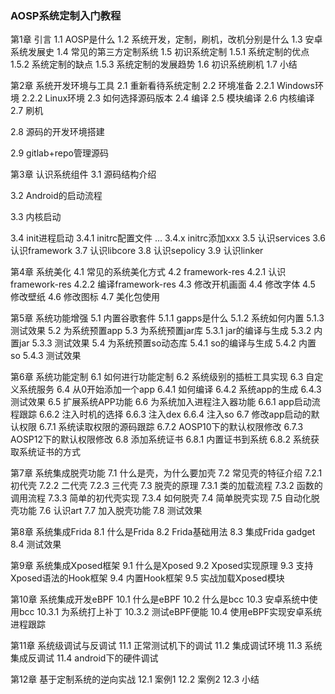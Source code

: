 ### AOSP系统定制入门教程

第1章 引言
1.1 AOSP是什么
1.2 系统开发，定制，刷机，改机分别是什么
1.3 安卓系统发展史
1.4 常见的第三方定制系统
1.5 初识系统定制
1.5.1 系统定制的优点
1.5.2 系统定制的缺点
1.5.3 系统定制的发展趋势
1.6 初识系统刷机
1.7 小结

第2章 系统开发环境与工具
2.1 重新看待系统定制
2.2 环境准备
2.2.1 Windows环境
2.2.2 Linux环境
2.3 如何选择源码版本
2.4 编译
2.5 模块编译
2.6 内核编译
2.7 刷机

2.8 源码的开发环境搭建

2.9 gitlab+repo管理源码



第3章 认识系统组件
3.1 源码结构介绍

3.2 Android的启动流程

3.3 内核启动

3.4 init进程启动
3.4.1 initrc配置文件
...
3.4.x initrc添加xxx
3.5 认识services
3.6 认识framework
3.7 认识libcore
3.8 认识sepolicy
3.9 认识linker

第4章 系统美化
4.1 常见的系统美化方式
4.2 framework-res
4.2.1 认识framework-res
4.2.2 编译framework-res
4.3 修改开机画面
4.4 修改字体
4.5 修改壁纸
4.6 修改图标
4.7 美化包使用

第5章 系统功能增强
5.1 内置谷歌套件
5.1.1 gapps是什么
5.1.2 系统如何内置
5.1.3 测试效果
5.2 为系统预置app
5.3 为系统预置jar库
5.3.1 jar的编译与生成
5.3.2 内置jar
5.3.3 测试效果
5.4 为系统预置so动态库
5.4.1 so的编译与生成
5.4.2 内置so
5.4.3 测试效果

第6章 系统功能定制
6.1 如何进行功能定制
6.2 系统级别的插桩工具实现
6.3 自定义系统服务
6.4 从0开始添加一个app
6.4.1 如何编译
6.4.2 系统app的生成
6.4.3 测试效果
6.5 扩展系统APP功能
6.6 为系统加入进程注入器功能
6.6.1 app启动流程跟踪
6.6.2 注入时机的选择
6.6.3 注入dex
6.6.4 注入so
6.7 修改app启动的默认权限
6.7.1 系统读取权限的源码跟踪
6.7.2 AOSP10下的默认权限修改
6.7.3 AOSP12下的默认权限修改
6.8 添加系统证书
6.8.1 内置证书到系统
6.8.2 系统获取系统证书的方式

第7章 系统集成脱壳功能
7.1 什么是壳，为什么要加壳
7.2 常见壳的特征介绍
7.2.1 初代壳
7.2.2 二代壳
7.2.3 三代壳
7.3 脱壳的原理
7.3.1 类的加载流程
7.3.2 函数的调用流程
7.3.3 简单的初代壳实现
7.3.4 如何脱壳
7.4 简单脱壳实现
7.5 自动化脱壳功能
7.6 认识art
7.7 加入脱壳功能
7.8 测试效果

第8章 系统集成Frida
8.1 什么是Frida
8.2 Frida基础用法
8.3 集成Frida gadget
8.4 测试效果

第9章 系统集成Xposed框架
9.1 什么是Xposed
9.2 Xposed实现原理
9.3 支持Xposed语法的Hook框架
9.4 内置Hook框架
9.5 实战加载Xposed模块

第10章 系统集成开发eBPF
10.1 什么是eBPF
10.2 什么是bcc
10.3 安卓系统中使用bcc
10.3.1 为系统打上补丁
10.3.2 测试eBPF便能
10.4 使用eBPF实现安卓系统进程跟踪

第11章 系统级调试与反调试
11.1 正常测试机下的调试
11.2 集成调试环境
11.3 系统集成反调试
11.4 android下的硬件调试

第12章 基于定制系统的逆向实战
12.1 案例1
12.2 案例2
12.3 小结